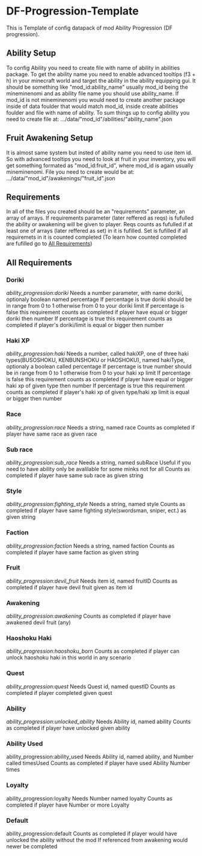 # DF-Progression-Template
This is Template of config datapack of mod Ability Progression (DF progression).

## Ability Setup
To config Ability you need to create file with name of ability in abilities package.
To get the ability name you need to enable advanced tooltips (f3 + h) in your minecraft world and target the ability in the ability equipping gui. It should be something like "mod_id:ability_name" usually mod_id being the mineminenomi and as ability file name you should use ability_name.
If mod_id is not mineminenomi you would need to create another package inside of data foulder that would match mod_id, inside create abilities foulder and file with name of ability.
To sum things up to config ability you need to create file at: .../data/"mod_id"/abilities/"ability_name".json

## Fruit Awakening Setup
It is almost same system but insted of ability name you need to use item id.
So with advanced tooltips you need to look at fruit in your inventory, you will get something formated as "mod_id:fruit_id", where mod_id is again usually mineminenomi.
File you need to create would be at: .../data/"mod_id"/awakenings/"fruit_id".json

## Requirements
In all of the files you created should be an "requirements" parameter, an array of arrays.
If requirements parameter (later reffered as reqs) is fufulled the ability or awakening will be given to player.
Reqs counts as fufulled if at least one of arrays (later reffered as set) in it is fufilled.
Set is fufilled if all requiremets in it is counted completed (To learn how counted completed are fufilled go to [All Requirements](https://github.com/WarCart/DF-Progression-Template/blob/main/README.md#all-requirements))

## All Requirements
### Doriki
_ability_progression:doriki_
Needs a number parameter, with name doriki, optionaly boolean named percentage
If percentage is true doriki should be in range from 0 to 1 otherwise from 0 to your doriki limit
If percentage is false this requirement counts as completed if player have equal or bigger doriki then number
If percentage is true this requirement counts as completed if player's doriki/limit is equal or bigger then number

### Haki XP
_ability_progression:haki_
Needs a number, called hakiXP, one of three haki types(BUSOSHOKU, KENBUNSHOKU or HAOSHOKU), named hakiType, optionaly a boolean called percentage
If percentage is true number should be in range from 0 to 1 otherwise from 0 to your haki xp limit
If percentage is false this requirement counts as completed if player have equal or bigger haki xp of given type then number
If percentage is true this requirement counts as completed if player's haki xp of given type/haki xp limit is equal or bigger then number
### Race
_ability_progression:race_
Needs a string, named race
Counts as completed if player have same race as given race
### Sub race
_ability_progression:sub_race_
Needs a string, named subRace
Useful if you need to have ability only be avalilable for some minks not for all
Counts as completed if player have same sub race as given string
### Style
_ability_progression:fighting_style_
Needs a string, named style
Counts as completed if player have same fighting style(swordsman, sniper, ect.) as given string
### Faction
_ability_progression:faction_
Needs a string, named faction
Counts as completed if player have same faction as given string
### Fruit
_ability_progression:devil_fruit_
Needs item id, named fruitID
Counts as completed if player have devil fruit given as item id
### Awakening
_ability_progression:awakening_
Counts as completed if player have awakened devil fruit (any)
### Haoshoku Haki
_ability_progression:haoshoku_born_
Counts as completed if player can unlock haoshoku haki in this world in any scenario
### Quest
_ability_progression:quest_
Needs Quest id, named questID
Counts as completed if player completed given quest
### Ability
_ability_progression:unlocked_ability_
Needs Ability id, named ability
Counts as completed if player have unlocked given ability
### Ability Used
ability_progression:ability_used
Needs Ability id, named ability, and Number called timesUsed
Counts as completed if player have used Ability Number times
### Loyalty
ability_progression:loyalty
Needs Number named loyalty
Counts as completed if player have Number or more Loyalty
### Default
ability_progression:default
Counts as completed if player would have unlocked the ability without the mod
If referenced from awakening would newer be completed
